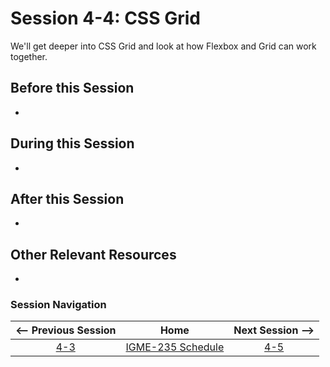 # Session 4-4: CSS Grid

We'll get deeper into CSS Grid and look at how Flexbox and Grid can work together.

## Before this Session
- 

## During this Session
- 

## After this Session
- 

## Other Relevant Resources
- 

### Session Navigation

| <-- Previous Session |               Home                  | Next Session --> |
|:--------------------:|:-----------------------------------:|:----------------:|
|  [4-3](4-3.md)       | [IGME-235 Schedule](../schedule.md) |   [4-5](4-5.md)  |
